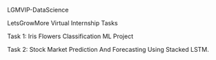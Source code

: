 LGMVIP-DataScience

LetsGrowMore Virtual Internship Tasks

Task 1: Iris Flowers Classification ML Project

Task 2: Stock Market Prediction And Forecasting Using Stacked LSTM.
